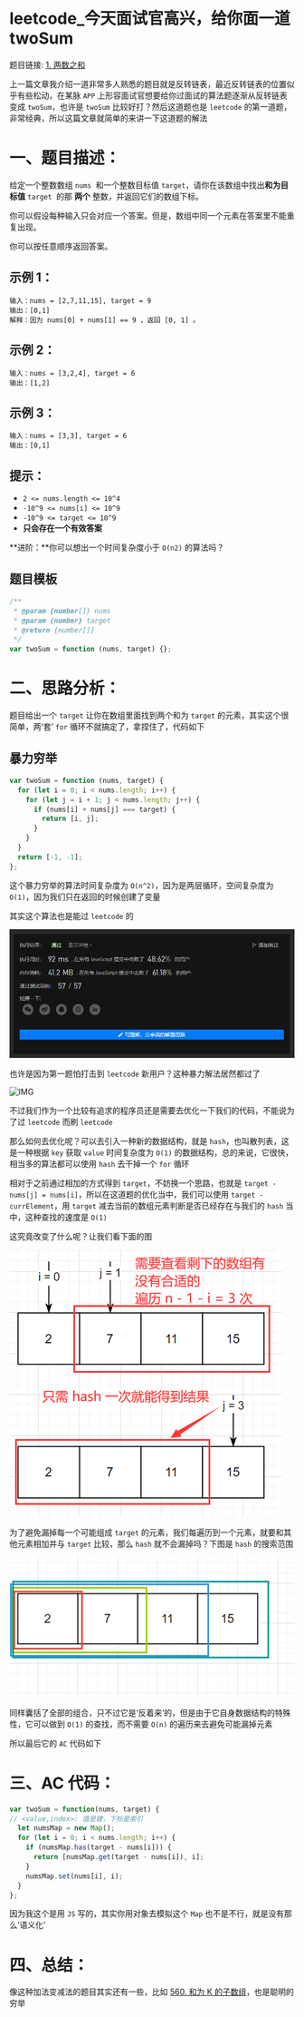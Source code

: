 # leetcode\_今天面试官高兴，给你面一道 twoSum

题目链接: [1. 两数之和](https://leetcode-cn.com/problems/two-sum/)

上一篇文章我介绍一道非常多人熟悉的题目就是反转链表，最近反转链表的位置似乎有些松动，在某脉 `APP` 上形容面试官想要给你过面试的算法题逐渐从反转链表变成 `twoSum`，也许是 `twoSum` 比较好打？然后这道题也是 `leetcode` 的第一道题，非常经典，所以这篇文章就简单的来讲一下这道题的解法

# 一、题目描述：

给定一个整数数组 `nums`  和一个整数目标值 `target`，请你在该数组中找出**和为目标值** `target`  的那 **两个** 整数，并返回它们的数组下标。

你可以假设每种输入只会对应一个答案。但是，数组中同一个元素在答案里不能重复出现。

你可以按任意顺序返回答案。

## 示例 1：

```
输入：nums = [2,7,11,15], target = 9
输出：[0,1]
解释：因为 nums[0] + nums[1] == 9 ，返回 [0, 1] 。
```

## 示例 2：

```
输入：nums = [3,2,4], target = 6
输出：[1,2]
```

## 示例 3：

```
输入：nums = [3,3], target = 6
输出：[0,1]
```

## 提示：

- `2 <= nums.length <= 10^4`
- `-10^9 <= nums[i] <= 10^9`
- `-10^9 <= target <= 10^9`
- **只会存在一个有效答案**

**进阶：**你可以想出一个时间复杂度小于 `O(n2)` 的算法吗？

## 题目模板

```js
/**
 * @param {number[]} nums
 * @param {number} target
 * @return {number[]}
 */
var twoSum = function (nums, target) {};
```

# 二、思路分析：

题目给出一个 `target` 让你在数组里面找到两个和为 `target` 的元素，其实这个很简单，两‘套’ `for` 循环不就搞定了，拿捏住了，代码如下

## 暴力穷举

```js
var twoSum = function (nums, target) {
  for (let i = 0; i < nums.length; i++) {
    for (let j = i + 1; j < nums.length; j++) {
      if (nums[i] + nums[j] === target) {
        return [i, j];
      }
    }
  }
  return [-1, -1];
};
```

这个暴力穷举的算法时间复杂度为 `O(n^2)`，因为是两层循环，空间复杂度为 `O(1)`，因为我们只在返回的时候创建了变量

其实这个算法也是能过 `leetcode` 的

![IMG](../IMG/55.png)

也许是因为第一题怕打击到 `leetcode` 新用户？这种暴力解法居然都过了

![IMG](../IMG/11.png)

不过我们作为一个比较有追求的程序员还是需要去优化一下我们的代码，不能说为了过 `leetcode` 而刷 `leetcode`

那么如何去优化呢？可以去引入一种新的数据结构，就是 `hash`，也叫散列表，这是一种根据 `key` 获取 `value` 时间复杂度为 `O(1)` 的数据结构，总的来说，它很快，相当多的算法都可以使用 `hash` 去干掉一个 `for` 循环

相对于之前通过相加的方式得到 `target`，不妨换一个思路，也就是 `target - nums[j] = nums[i]`，所以在这道题的优化当中，我们可以使用 `target - currElement`，用 `target` 减去当前的数组元素判断是否已经存在与我们的 `hash` 当中，这种查找的速度是 `O(1)`

这究竟改变了什么呢？让我们看下面的图

![IMG](../IMG/56.png)

为了避免漏掉每一个可能组成 `target` 的元素，我们每遍历到一个元素，就要和其他元素相加并与 `target` 比较，那么 `hash` 就不会漏掉吗？下图是 `hash` 的搜索范围

![IMG](../IMG/57.png)

同样囊括了全部的组合，只不过它是‘反着来’的，但是由于它自身数据结构的特殊性，它可以做到 `O(1)` 的查找，而不需要 `O(n)` 的遍历来去避免可能漏掉元素

所以最后它的 `AC` 代码如下

# 三、AC 代码：

```js
var twoSum = function(nums, target) {
// <value,index>: 值是键，下标是索引
  let numsMap = new Map();
  for (let i = 0; i < nums.length; i++) {
    if (numsMap.has(target - nums[i])) {
      return [numsMap.get(target - nums[i]), i];
    }
    numsMap.set(nums[i], i);
  }
};
```

因为我这个是用 `JS` 写的，其实你用对象去模拟这个 `Map` 也不是不行，就是没有那么‘语义化’

# 四、总结：

像这种加法变减法的题目其实还有一些，比如 [560. 和为 K 的子数组](https://leetcode-cn.com/problems/subarray-sum-equals-k/)，也是聪明的穷举
